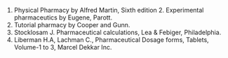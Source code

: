 1. Physical Pharmacy by Alfred Martin, Sixth edition  2. Experimental pharmaceutics by Eugene, Parott.
3. Tutorial pharmacy by Cooper and Gunn.
4. Stocklosam J. Pharmaceutical calculations, Lea & Febiger, Philadelphia.
5. Liberman H.A, Lachman C., Pharmaceutical Dosage forms, Tablets, Volume-1 to 3, Marcel Dekkar Inc.
